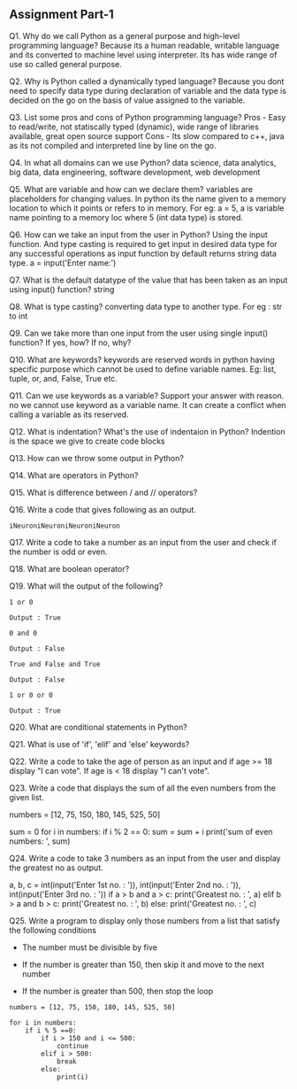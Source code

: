 ## Assignment Part-1

Q1. Why do we call Python as a general purpose and high-level programming language?
 Because its a human readable, writable  language and its converted to machine level using interpreter. Its has wide range of use so called general purpose.

Q2. Why is Python called a dynamically typed language?
 Because you dont need to specify data type during declaration of variable and the data type is decided on the go on the basis of value assigned to the variable.

Q3. List some pros and cons of Python programming language?
 Pros - Easy to read/write, not statiscally typed (dynamic), wide range of libraries available, great open source support
 Cons - Its slow compared to c++, java as its not compiled and interpreted line by line on the go. 

Q4. In what all domains can we use Python?
 data science, data analytics, big data, data engineering, software development, web development

Q5. What are variable and how can we declare them?
 variables are placeholders for changing values. In python its the name given to a memory location to which it points or refers to in memory. For eg: a = 5, a is variable name pointing to a memory loc where 5 (int data type) is stored. 

Q6. How can we take an input from the user in Python?
 Using the input function. And type casting is required to get input in desired data type for any successful operations as input function by default returns string data type. 
 a = input('Enter name:')

Q7. What is the default datatype of the value that has been taken as an input using input() function?
 string

Q8. What is type casting?
 converting data type to another type. For eg : str to int

Q9. Can we take more than one input from the user using single input() function? If yes, how? If no, why?
 

Q10. What are keywords?
 keywords are reserved words in python having specific purpose which cannot be used to define variable names. Eg: list, tuple, or, and, False, True etc.

Q11. Can we use keywords as a variable? Support your answer with reason.
 no we cannot use keyword as a variable name. It can create a conflict when calling a variable as its reserved. 

Q12. What is indentation? What's the use of indentaion in Python?
 Indention is the space we give to create code blocks 

Q13. How can we throw some output in Python?

Q14. What are operators in Python?

Q15. What is difference between / and // operators?

Q16. Write a code that gives following as an output.
```
iNeuroniNeuroniNeuroniNeuron
```

Q17. Write a code to take a number as an input from the user and check if the number is odd or even.

Q18. What are boolean operator?

Q19. What will the output of the following?
```
1 or 0 

Output : True

0 and 0

Output : False

True and False and True

Output : False

1 or 0 or 0

Output : True
```

Q20. What are conditional statements in Python?

Q21. What is use of 'if', 'elif' and 'else' keywords?

Q22. Write a code to take the age of person as an input and if age >= 18 display "I can vote". If age is < 18 display "I can't vote".

Q23. Write a code that displays the sum of all the even numbers from the given list.


numbers = [12, 75, 150, 180, 145, 525, 50]

sum = 0
for i in numbers:
    if i % 2 == 0:
        sum = sum + i
print('sum of even numbers: ', sum)


Q24. Write a code to take 3 numbers as an input from the user and display the greatest no as output.
 
 a, b, c = int(input('Enter 1st no. : ')), int(input('Enter 2nd no. : ')), int(input('Enter 3rd no. : '))
if a > b and a > c:
    print('Greatest no. : ', a)
elif b > a and b > c:
    print('Greatest no. : ', b)
else:
    print('Greatest no. : ', c)


Q25. Write a program to display only those numbers from a list that satisfy the following conditions

- The number must be divisible by five

- If the number is greater than 150, then skip it and move to the next number

- If the number is greater than 500, then stop the loop
```
numbers = [12, 75, 150, 180, 145, 525, 50]

for i in numbers:
    if i % 5 ==0:
        if i > 150 and i <= 500: 
            continue
        elif i > 500:
            break
        else:
            print(i)
    
